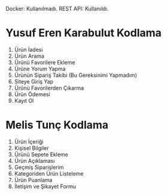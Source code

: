 Docker: Kullanılmadı. REST API: Kullanıldı.

# Yusuf Eren Karabulut Kodlama

1. Ürün İadesi
2. Ürün Arama
3. Ürünü Favorilere Ekleme
4. Ürüne Yorum Yapma
5. Ürünün Sipariş Takibi (Bu Gereksinimi Yapmadım)
6. Siteye Giriş Yap
7. Ürünü Favorilerden Çıkarma
8. Ürün Ödemesi
9. Kayıt Ol


# Melis Tunç Kodlama

1. Ürün İçeriği
2. Kişisel Bilgiler
3. Ürünü Sepete Ekleme 
4. Ürün Açıklaması
5. Geçmiş Siparişlerim 
6. Kategoriden Ürün Listeleme
7. Ürün Puanlama
8. İletişim ve Şikayet Formu


